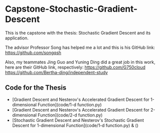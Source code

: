 # Capstone-Stochastic-Gradient-Descent

This is the capstone with the thesis: Stochastic Gradient Descent and its application. 

The advisor Professor Song has helped me a lot and this is his GitHub link:
https://github.com/songqsh

Also, my teammates Jing Guo and Yuning Ding did a great job in this work, here are their GitHub link, respectively:
https://github.com/G750cloud
https://github.com/Bertha-ding/independent-study

## Code for the Thesis
- [Gradient Descent and Nesterov's Accelerated Gradient Descent for 1-dimensional Function](code/1-d function.py)
- [Gradient Descent and Nesterov's Accelerated Gradient Descent for 2-dimensional Function](code/2-d function.py)
- [Stochastic Gradient Descent and Nesterov's Stochastic Gradient Descent for 1-dimensional Function](code/1-d function.py) & ()
